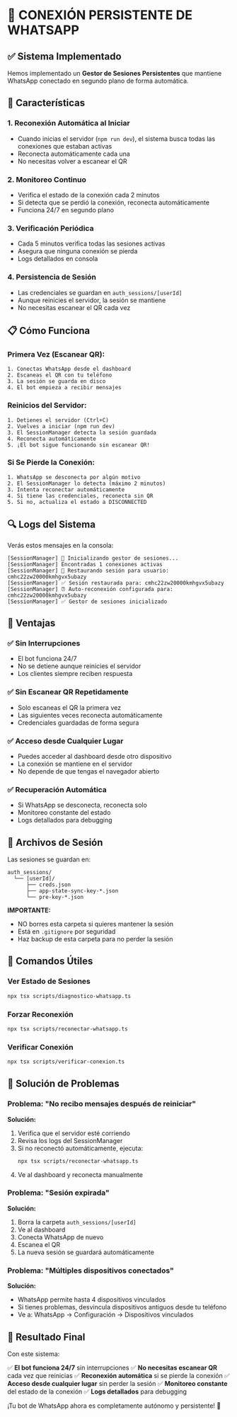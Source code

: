# 🔄 CONEXIÓN PERSISTENTE DE WHATSAPP

## ✅ Sistema Implementado

Hemos implementado un **Gestor de Sesiones Persistentes** que mantiene WhatsApp conectado en segundo plano de forma automática.

## 🚀 Características

### 1. **Reconexión Automática al Iniciar**
- Cuando inicias el servidor (`npm run dev`), el sistema busca todas las conexiones que estaban activas
- Reconecta automáticamente cada una
- No necesitas volver a escanear el QR

### 2. **Monitoreo Continuo**
- Verifica el estado de la conexión cada 2 minutos
- Si detecta que se perdió la conexión, reconecta automáticamente
- Funciona 24/7 en segundo plano

### 3. **Verificación Periódica**
- Cada 5 minutos verifica todas las sesiones activas
- Asegura que ninguna conexión se pierda
- Logs detallados en consola

### 4. **Persistencia de Sesión**
- Las credenciales se guardan en `auth_sessions/[userId]`
- Aunque reinicies el servidor, la sesión se mantiene
- No necesitas escanear el QR cada vez

## 📋 Cómo Funciona

### Primera Vez (Escanear QR):

```
1. Conectas WhatsApp desde el dashboard
2. Escaneas el QR con tu teléfono
3. La sesión se guarda en disco
4. El bot empieza a recibir mensajes
```

### Reinicios del Servidor:

```
1. Detienes el servidor (Ctrl+C)
2. Vuelves a iniciar (npm run dev)
3. El SessionManager detecta la sesión guardada
4. Reconecta automáticamente
5. ¡El bot sigue funcionando sin escanear QR!
```

### Si Se Pierde la Conexión:

```
1. WhatsApp se desconecta por algún motivo
2. El SessionManager lo detecta (máximo 2 minutos)
3. Intenta reconectar automáticamente
4. Si tiene las credenciales, reconecta sin QR
5. Si no, actualiza el estado a DISCONNECTED
```

## 🔍 Logs del Sistema

Verás estos mensajes en la consola:

```
[SessionManager] 🚀 Inicializando gestor de sesiones...
[SessionManager] Encontradas 1 conexiones activas
[SessionManager] 🔄 Restaurando sesión para usuario: cmhc22zw20000kmhgvx5ubazy
[SessionManager] ✅ Sesión restaurada para: cmhc22zw20000kmhgvx5ubazy
[SessionManager] ⏰ Auto-reconexión configurada para: cmhc22zw20000kmhgvx5ubazy
[SessionManager] ✅ Gestor de sesiones inicializado
```

## 🎯 Ventajas

### ✅ Sin Interrupciones
- El bot funciona 24/7
- No se detiene aunque reinicies el servidor
- Los clientes siempre reciben respuesta

### ✅ Sin Escanear QR Repetidamente
- Solo escaneas el QR la primera vez
- Las siguientes veces reconecta automáticamente
- Credenciales guardadas de forma segura

### ✅ Acceso desde Cualquier Lugar
- Puedes acceder al dashboard desde otro dispositivo
- La conexión se mantiene en el servidor
- No depende de que tengas el navegador abierto

### ✅ Recuperación Automática
- Si WhatsApp se desconecta, reconecta solo
- Monitoreo constante del estado
- Logs detallados para debugging

## 📁 Archivos de Sesión

Las sesiones se guardan en:
```
auth_sessions/
  └── [userId]/
      ├── creds.json
      ├── app-state-sync-key-*.json
      └── pre-key-*.json
```

**IMPORTANTE:** 
- NO borres esta carpeta si quieres mantener la sesión
- Está en `.gitignore` por seguridad
- Haz backup de esta carpeta para no perder la sesión

## 🔧 Comandos Útiles

### Ver Estado de Sesiones
```bash
npx tsx scripts/diagnostico-whatsapp.ts
```

### Forzar Reconexión
```bash
npx tsx scripts/reconectar-whatsapp.ts
```

### Verificar Conexión
```bash
npx tsx scripts/verificar-conexion.ts
```

## 🚨 Solución de Problemas

### Problema: "No recibo mensajes después de reiniciar"

**Solución:**
1. Verifica que el servidor esté corriendo
2. Revisa los logs del SessionManager
3. Si no reconectó automáticamente, ejecuta:
   ```bash
   npx tsx scripts/reconectar-whatsapp.ts
   ```
4. Ve al dashboard y reconecta manualmente

### Problema: "Sesión expirada"

**Solución:**
1. Borra la carpeta `auth_sessions/[userId]`
2. Ve al dashboard
3. Conecta WhatsApp de nuevo
4. Escanea el QR
5. La nueva sesión se guardará automáticamente

### Problema: "Múltiples dispositivos conectados"

**Solución:**
- WhatsApp permite hasta 4 dispositivos vinculados
- Si tienes problemas, desvincula dispositivos antiguos desde tu teléfono
- Ve a: WhatsApp → Configuración → Dispositivos vinculados

## 🎉 Resultado Final

Con este sistema:

✅ **El bot funciona 24/7** sin interrupciones
✅ **No necesitas escanear QR** cada vez que reinicias
✅ **Reconexión automática** si se pierde la conexión
✅ **Acceso desde cualquier lugar** sin perder la sesión
✅ **Monitoreo constante** del estado de la conexión
✅ **Logs detallados** para debugging

¡Tu bot de WhatsApp ahora es completamente autónomo y persistente! 🚀
